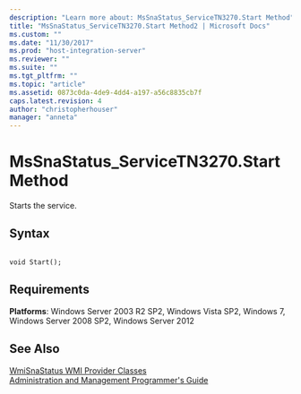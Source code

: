 ```yaml
---
description: "Learn more about: MsSnaStatus_ServiceTN3270.Start Method"
title: "MsSnaStatus_ServiceTN3270.Start Method2 | Microsoft Docs"
ms.custom: ""
ms.date: "11/30/2017"
ms.prod: "host-integration-server"
ms.reviewer: ""
ms.suite: ""
ms.tgt_pltfrm: ""
ms.topic: "article"
ms.assetid: 0873c0da-4de9-4dd4-a197-a56c8835cb7f
caps.latest.revision: 4
author: "christopherhouser"
manager: "anneta"
---
```

# MsSnaStatus_ServiceTN3270.Start Method
Starts the service.  
  
## Syntax  
  
```  
  
void Start();  
```  
  
## Requirements  
 **Platforms**: Windows Server 2003 R2 SP2, Windows Vista SP2, Windows 7, Windows Server 2008 SP2, Windows Server 2012  
  
## See Also  
 [WmiSnaStatus WMI Provider Classes](../core/wmisnastatus-wmi-provider-classes1.md)   
 [Administration and Management Programmer's Guide](./administration-and-management-programmer-s-guide2.md)
